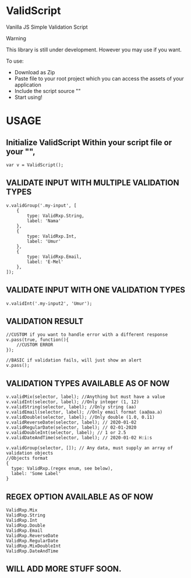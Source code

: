 # ValidScript
Vanilla JS Simple Validation Script <br>

> [!WARNING]
> This library is still under development. However you may use if you want.


To use:
- Download as Zip
- Paste file to your root project which you can access the assets of your application
- Include the script source "<script src="..path"></script>"
- Start using!

# USAGE<br>
## Initialize ValidScript Within your script file or your "<script></script>", 

`var v = ValidScript();`

## VALIDATE INPUT WITH MULTIPLE VALIDATION TYPES

```
v.validGroup('.my-input', [ 
    {
        type: ValidRxp.String,
        label: 'Nama'
    },
    {
        type: ValidRxp.Int,
        label: 'Umur'
    },
    {
        type: ValidRxp.Email,
        label: 'E-Mel'
    },
]);
```
## VALIDATE INPUT WITH ONE VALIDATION TYPES

```
v.validInt('.my-input2', 'Umur');
```

## VALIDATION RESULT
```
//CUSTOM if you want to handle error with a different response
v.pass(true, function(){
    //CUSTOM ERROR
});

//BASIC if validation fails, will just show an alert
v.pass();
```

## VALIDATION TYPES AVAILABLE AS OF NOW
```
v.validMix(selector, label); //Anything but must have a value
v.validInt(selector, label); //Only integer (1, 12)
v.validString(selector, label); //Only string (aa)
v.validEmail(selector, label); //Only email format (aa@aa.a)
v.validDouble(selector, label); //Only double (1.0, 0.11)
v.validReverseDate(selector, label); // 2020-01-02
v.validRegularDate(selector, label); // 02-01-2020
v.validDoubleInt(selector, label); // 1 or 2.5
v.validDateAndTime(selector, label); // 2020-01-02 H:i:s

v.validGroup(selector, []); // Any data, must supply an array of validation objects
//Objects format
{
  type: ValidRxp.(regex enum, see below),
  label: 'Some Label'
}
```

## REGEX OPTION AVAILABLE AS OF NOW
```
ValidRxp.Mix
ValidRxp.String
ValidRxp.Int
ValidRxp.Double
ValidRxp.Email
ValidRxp.ReverseDate
ValidRxp.RegularDate
ValidRxp.MixDoubleInt
ValidRxp.DateAndTime
```

## WILL ADD MORE STUFF SOON.





